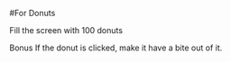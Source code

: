 #For Donuts

Fill the screen with 100 donuts

Bonus
If the donut is clicked, make it have a bite out of it.

